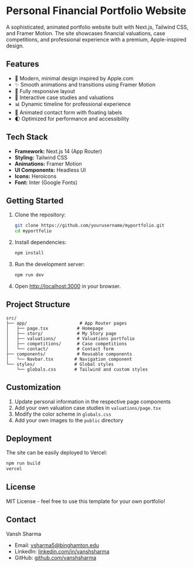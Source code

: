 # Personal Financial Portfolio Website

A sophisticated, animated portfolio website built with Next.js, Tailwind CSS, and Framer Motion. The site showcases financial valuations, case competitions, and professional experience with a premium, Apple-inspired design.

## Features

- 🎨 Modern, minimal design inspired by Apple.com
- ✨ Smooth animations and transitions using Framer Motion
- 📱 Fully responsive layout
- 🎯 Interactive case studies and valuations
- 📊 Dynamic timeline for professional experience
- 📝 Animated contact form with floating labels
- 🌓 Optimized for performance and accessibility

## Tech Stack

- **Framework:** Next.js 14 (App Router)
- **Styling:** Tailwind CSS
- **Animations:** Framer Motion
- **UI Components:** Headless UI
- **Icons:** Heroicons
- **Font:** Inter (Google Fonts)

## Getting Started

1. Clone the repository:
   ```bash
   git clone https://github.com/yourusername/myportfolio.git
   cd myportfolio
   ```

2. Install dependencies:
   ```bash
   npm install
   ```

3. Run the development server:
   ```bash
   npm run dev
   ```

4. Open [http://localhost:3000](http://localhost:3000) in your browser.

## Project Structure

```
src/
├── app/                    # App Router pages
│   ├── page.tsx           # Homepage
│   ├── story/             # My Story page
│   ├── valuations/        # Valuations portfolio
│   ├── competitions/      # Case competitions
│   └── contact/           # Contact form
├── components/            # Reusable components
│   └── Navbar.tsx        # Navigation component
└── styles/               # Global styles
    └── globals.css       # Tailwind and custom styles
```

## Customization

1. Update personal information in the respective page components
2. Add your own valuation case studies in `valuations/page.tsx`
3. Modify the color scheme in `globals.css`
4. Add your own images to the `public` directory

## Deployment

The site can be easily deployed to Vercel:

```bash
npm run build
vercel
```

## License

MIT License - feel free to use this template for your own portfolio!

## Contact

Vansh Sharma
- Email: vsharma5@binghamton.edu
- LinkedIn: [linkedin.com/in/vanshsharma](https://linkedin.com/in/vanshsharma)
- GitHub: [github.com/vanshsharma](https://github.com/vanshsharma)
